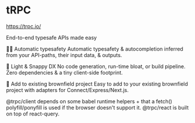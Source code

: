 # tRPC


https://trpc.io/


End-to-end typesafe APIs made easy


🧙‍♂️  Automatic typesafety
Automatic typesafety & autocompletion inferred from your API-paths, their input data, & outputs.

🍃  Light & Snappy DX
No code generation, run-time bloat, or build pipeline. Zero dependencies & a tiny client-side footprint.

🐻  Add to existing brownfield project
Easy to add to your existing brownfield project with adapters for Connect/Express/Next.js.

@trpc/client depends on some babel runtime helpers + that a fetch() polyfill/ponyfill is used if the browser doesn't support it. @trpc/react is built on top of react-query.
